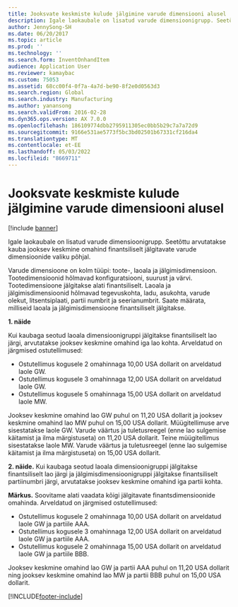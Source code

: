 ```yaml
---
title: Jooksvate keskmiste kulude jälgimine varude dimensiooni alusel
description: Igale laokaubale on lisatud varude dimensioonigrupp. Seetõttu arvutatakse kauba jooksev keskmine omahind finantsiliselt jälgitavate varude dimensioonide valiku põhjal.
author: JennySong-SH
ms.date: 06/20/2017
ms.topic: article
ms.prod: ''
ms.technology: ''
ms.search.form: InventOnhandItem
audience: Application User
ms.reviewer: kamaybac
ms.custom: 75053
ms.assetid: 68cc00f4-0f7a-4a7d-be90-8f2e0d0563d3
ms.search.region: Global
ms.search.industry: Manufacturing
ms.author: yanansong
ms.search.validFrom: 2016-02-28
ms.dyn365.ops.version: AX 7.0.0
ms.openlocfilehash: 186109774dbb2795911305ec0bb5b29c7a7a72d9
ms.sourcegitcommit: 9166e531ae5773f5bc3bd02501b67331cf216da4
ms.translationtype: MT
ms.contentlocale: et-EE
ms.lasthandoff: 05/03/2022
ms.locfileid: "8669711"
---
```

# <a name="track-running-average-cost-per-inventory-dimension"></a>Jooksvate keskmiste kulude jälgimine varude dimensiooni alusel

[!include [banner](../includes/banner.md)]

Igale laokaubale on lisatud varude dimensioonigrupp. Seetõttu arvutatakse kauba jooksev keskmine omahind finantsiliselt jälgitavate varude dimensioonide valiku põhjal.

Varude dimensioone on kolm tüüpi: toote-, laoala ja jälgimisdimensioon. Tootedimensioonid hõlmavad konfiguratsiooni, suurust ja värvi. Tootedimensioone jälgitakse alati finantsiliselt. Laoala ja jälgimisdimensioonid hõlmavad tegevuskohta, ladu, asukohta, varude olekut, litsentsiplaati, partii numbrit ja seerianumbrit. Saate määrata, milliseid laoala ja jälgimisdimensioone finantsiliselt jälgitakse. 

**1. näide** 

Kui kaubaga seotud laoala dimensioonigruppi jälgitakse finantsiliselt lao järgi, arvutatakse jooksev keskmine omahind iga lao kohta. Arveldatud on järgmised ostutellimused:

-   Ostutellimus kogusele 2 omahinnaga 10,00 USA dollarit on arveldatud laole GW.
-   Ostutellimus kogusele 3 omahinnaga 12,00 USA dollarit on arveldatud laole GW.
-   Ostutellimus kogusele 5 omahinnaga 15,00 USA dollarit on arveldatud laole MW.

Jooksev keskmine omahind lao GW puhul on 11,20 USA dollarit ja jooksev keskmine omahind lao MW puhul on 15,00 USA dollarit. Müügitellimuse arve sisestatakse laole GW. Varude väärtus ja tuletusreegel (enne lao sulgemise käitamist ja ilma märgistuseta) on 11,20 USA dollarit. Teine müügitellimus sisestatakse laole MW. Varude väärtus ja tuletusreegel (enne lao sulgemise käitamist ja ilma märgistuseta) on 15,00 USA dollarit. 

**2. näide.** Kui kaubaga seotud laoala dimensioonigruppi jälgitakse finantsiliselt lao järgi ja jälgimisdimensioonigruppi jälgitakse finantsiliselt partiinumbri järgi, arvutatakse jooksev keskmine omahind iga partii kohta. 

**Märkus.** Soovitame alati vaadata kõigi jälgitavate finantsdimensioonide omahinda. Arveldatud on järgmised ostutellimused:

-   Ostutellimus kogusele 2 omahinnaga 10,00 USA dollarit on arveldatud laole GW ja partiile AAA.
-   Ostutellimus kogusele 3 omahinnaga 12,00 USA dollarit on arveldatud laole GW ja partiile AAA.
-   Ostutellimus kogusele 2 omahinnaga 15,00 USA dollarit on arveldatud laole GW ja partiile BBB.

Jooksev keskmine omahind lao GW ja partii AAA puhul on 11,20 USA dollarit ning jooksev keskmine omahind lao MW ja partii BBB puhul on 15,00 USA dollarit.





[!INCLUDE[footer-include](../../includes/footer-banner.md)]